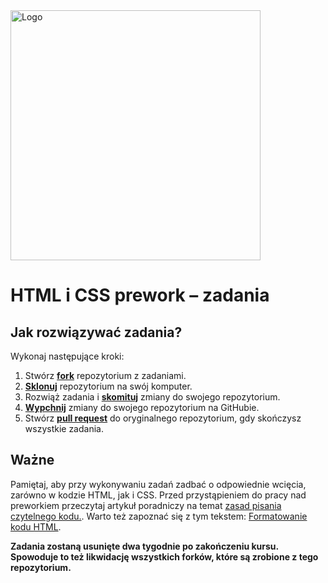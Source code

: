 <img alt="Logo" src="http://coderslab.pl/svg/logo-coderslab.svg" width="400">

#  HTML i CSS prework &ndash; zadania

## Jak rozwiązywać zadania?

Wykonaj następujące kroki:

1. Stwórz [**fork**][forking] repozytorium z zadaniami.
2. [**Sklonuj**][ref-clone] repozytorium na swój komputer.
3. Rozwiąż zadania i [**skomituj**][ref-commit] zmiany do swojego repozytorium.
4. [**Wypchnij**][ref-push] zmiany do swojego repozytorium na GitHubie.
5. Stwórz [**pull request**][pull-request] do oryginalnego repozytorium, gdy  skończysz wszystkie zadania.

## Ważne

Pamiętaj, aby przy wykonywaniu zadań zadbać o odpowiednie wcięcia, zarówno w kodzie HTML, jak i CSS. Przed przystąpieniem do pracy nad preworkiem przeczytaj artykuł poradniczy na temat [zasad pisania czytelnego kodu.](http://coderslab.pl/blog/dobre-praktyki/zasady-pisania-czytelnego-kodu-czyli-o-kulturze-programisty). Warto też zapoznać się z tym tekstem: [Formatowanie kodu HTML](https://www.granneman.com/webdev/coding/formatting-and-indenting-your-html/).

<!-- Links -->
[forking]: https://guides.github.com/activities/forking/
[ref-clone]: http://gitref.org/creating/#clone
[ref-commit]: http://gitref.org/basic/#commit
[ref-push]: http://gitref.org/remotes/#push
[pull-request]: https://help.github.com/articles/creating-a-pull-request

**Zadania zostaną usunięte dwa tygodnie po zakończeniu kursu. Spowoduje to też likwidację wszystkich forków, które są zrobione z tego repozytorium.**
